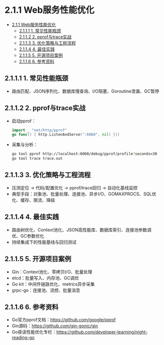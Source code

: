 # 2.1.1 Web服务性能优化

<!-- TOC START -->
- [2.1.1 Web服务性能优化](#web服务性能优化)
  - [2.1.1.1 1. 常见性能瓶颈](#1-常见性能瓶颈)
  - [2.1.1.2 2. pprof与trace实战](#2-pprof与trace实战)
  - [2.1.1.3 3. 优化策略与工程流程](#3-优化策略与工程流程)
  - [2.1.1.4 4. 最佳实践](#4-最佳实践)
  - [2.1.1.5 5. 开源项目案例](#5-开源项目案例)
  - [2.1.1.6 6. 参考资料](#6-参考资料)
<!-- TOC END -->














## 2.1.1.1 1. 常见性能瓶颈

- 路由匹配、JSON序列化、数据库慢查询、I/O阻塞、Goroutine泄漏、GC暂停

## 2.1.1.2 2. pprof与trace实战

- 启动pprof：

  ```go
  import _ "net/http/pprof"
  go func() { http.ListenAndServe(":6060", nil) }()
  ```

- 采集与分析：

  ```bash
  go tool pprof http://localhost:6060/debug/pprof/profile?seconds=30
  go tool trace trace.out
  ```

## 2.1.1.3 3. 优化策略与工程流程

- 压测定位 -> 代码/配置优化 -> pprof/trace回归 -> 自动化基线监控
- 典型手段：对象池、批量处理、连接池、异步I/O、GOMAXPROCS、SQL优化、缓存、限流、降级

## 2.1.1.4 4. 最佳实践

- 路由树优化、Context池化、JSON高性能库、数据库索引、连接池参数调优、GC参数优化
- 持续集成下的性能基线与回归测试

## 2.1.1.5 5. 开源项目案例

- Gin：Context池化、零拷贝I/O、批量处理
- etcd：批量写入、内存池、GC调优
- Go kit：中间件链路优化、metrics异步采集
- grpc-go：连接池、流控、批量消息

## 2.1.1.6 6. 参考资料

- Go官方pprof文档：<https://github.com/google/pprof>
- Gin源码：<https://github.com/gin-gonic/gin>
- Go夜读性能优化专栏：<https://github.com/developer-learning/night-reading-go>
